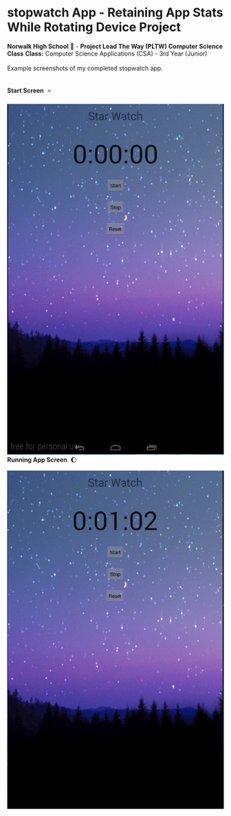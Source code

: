# stopwatch App - Retaining App Stats While Rotating Device Project<br> 
<b>Norwalk High School</b> :school: - <b>Project Lead The Way (PLTW) Computer Science Class</b><bbr> 
<b>Class:</b> Computer Science Applications (CSA) - 3rd Year (Junior)<br> 
<br>Example screenshots of my completed stopwatch app.</br><br><br> 
<b>Start Screen</b>&nbsp;&nbsp;:star:<br><br> 
![Alt text](https://github.com/Princessbvbbles/stopwatch/blob/master/Nethmi/Capture.PNG "Stopwatch Start Screen") 
<b>Running App Screen</b>&nbsp;&nbsp;:moon:<br><br> 
![Alt text](https://github.com/Princessbvbbles/stopwatch/blob/master/Nethmi/werwer.PNG "Stopwatch Running Screen") 
